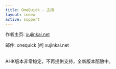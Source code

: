 ```yaml
---
title: OneQuick - 支持
layout: index
active: support
---
```


作者主页: <a href="http://xujinkai.net" target="_blank">xujinkai.net</a>  

邮件: onequick [#] xujinkai.net  

<br>
AHK版本非常稳定，不再提供支持，全新版本酝酿中。